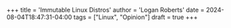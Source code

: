 +++
title = 'Immutable Linux Distros'
author = 'Logan Roberts'
date = 2024-08-04T18:47:31-04:00
tags = ["Linux", "Opinion"]
draft = true
+++
